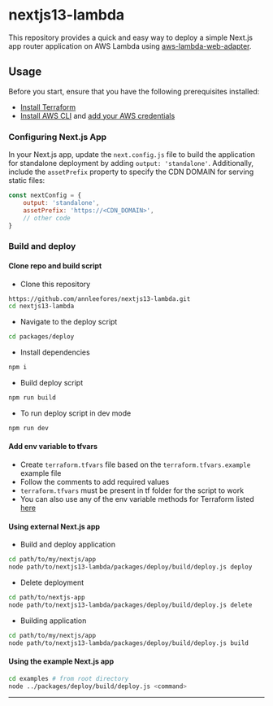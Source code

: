 # nextjs13-lambda

This repository provides a quick and easy way to deploy a simple Next.js app router application on AWS Lambda using [aws-lambda-web-adapter](https://github.com/awslabs/aws-lambda-web-adapter).

## Usage

Before you start, ensure that you have the following prerequisites installed:

- [Install Terraform](https://developer.hashicorp.com/terraform/tutorials/aws-get-started/install-cli)
- [Install AWS CLI](https://docs.aws.amazon.com/cli/latest/userguide/getting-started-install.html) and [add your AWS credentials](https://docs.aws.amazon.com/cli/latest/reference/configure/index.html)

### Configuring Next.js App

In your Next.js app, update the `next.config.js` file to build the application for standalone deployment by adding `output: 'standalone'`. Additionally, include the `assetPrefix` property to specify the CDN DOMAIN for serving static files:

```jsx
const nextConfig = {
    output: 'standalone',
    assetPrefix: 'https://<CDN_DOMAIN>',
    // other code
}
```

### Build and deploy

#### Clone repo and build script
- Clone this repository
```sh
https://github.com/annleefores/nextjs13-lambda.git
cd nextjs13-lambda
```
- Navigate to the deploy script
```sh
cd packages/deploy
```
- Install dependencies
```sh
npm i
```
- Build deploy script
```sh
npm run build
```
- To run deploy script in dev mode
```sh
npm run dev
```

#### Add env variable to tfvars
- Create `terraform.tfvars` file based on the `terraform.tfvars.example` example file
- Follow the comments to add required values
- `terraform.tfvars` must be present in tf folder for the script to work
- You can also use any of the env variable methods for Terraform listed [here](https://developer.hashicorp.com/terraform/language/values/variables#environment-variables)

#### Using external Next.js app

- Build and deploy application
```sh
cd path/to/my/nextjs/app
node path/to/nextjs13-lambda/packages/deploy/build/deploy.js deploy
```

- Delete deployment
```sh
cd path/to/nextjs-app
node path/to/nextjs13-lambda/packages/deploy/build/deploy.js delete
```

- Building application
```sh
cd path/to/my/nextjs/app
node path/to/nextjs13-lambda/packages/deploy/build/deploy.js build
```

#### Using the example Next.js app

```sh
cd examples # from root directory
node ../packages/deploy/build/deploy.js <command>
```


---